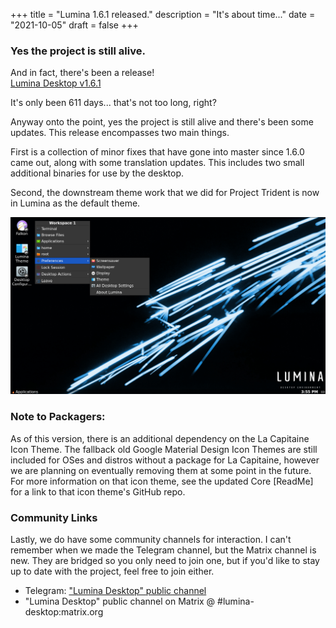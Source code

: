 +++
title = "Lumina 1.6.1 released."
description = "It's about time..."
date = "2021-10-05"
draft = false
+++


### Yes the project is still alive.

And in fact, there's been a release!  
[Lumina Desktop v1.6.1](https://github.com/lumina-desktop/lumina/releases/tag/v1.6.1)

It's only been 611 days... that's not too long, right?  

Anyway onto the point, yes the project is still alive and there's been some updates. This release encompasses two main things.  

First is a collection of minor fixes that have gone into master since 1.6.0 came out, along with some translation updates.  This includes two small additional binaries for use by the desktop.  

Second, the downstream theme work that we did for Project Trident is now in Lumina as the default theme.

![](https://github.com/lumina-desktop/lumina-themes/blob/master/artwork/screenshots/Screenshot-2021-10-02-15-55-58.png)

### Note to Packagers:

As of this version, there is an additional dependency on the La Capitaine Icon Theme. The fallback old Google Material Design Icon Themes are still included for OSes and distros without a package for La Capitaine, however we are planning on eventually removing them at some point in the future. For more information on that icon theme, see the updated Core [ReadMe] for a link to that icon theme's GitHub repo.

### Community Links

Lastly, we do have some community channels for interaction.  I can't remember when we made the Telegram channel, but the Matrix channel is new.  They are bridged so you only need to join one, but if you'd like to stay up to date with the project, feel free to join either.

 - Telegram: ["Lumina Desktop" public channel](https://t.me/luminadesktop)
 - "Lumina Desktop" public channel on Matrix @ #lumina-desktop:matrix.org
